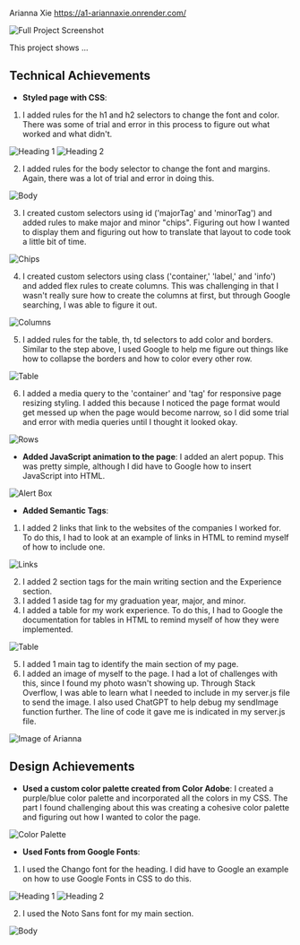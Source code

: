 Arianna Xie
https://a1-ariannaxie.onrender.com/

<img src="./AchievementImages/fullproject.png" alt="Full Project Screenshot">

This project shows ...

## Technical Achievements
- **Styled page with CSS**: 
1. I added rules for the h1 and h2 selectors to change the font and color. There was some of trial and error in this process to figure out what worked and what didn't.
<img src="./AchievementImages/h1.png" alt="Heading 1">
<img src="./AchievementImages/h2.png" alt="Heading 2">

2. I added rules for the body selector to change the font and margins. Again, there was a lot of trial and error in doing this.
<img src="./AchievementImages/body.png" alt="Body">

3. I created custom selectors using id ('majorTag' and 'minorTag') and added rules to make major and minor "chips". Figuring out how I wanted to display them and figuring out how to translate that layout to code took a little bit of time.
<img src="./AchievementImages/chips.png" alt="Chips">

4. I created custom selectors using class ('container,' 'label,' and 'info') and added flex rules to create columns. This was challenging in that I wasn't really sure how to create the columns at first, but through Google searching, I was able to figure it out.
<img src="./AchievementImages/columns.png" alt="Columns">

5. I added rules for the table, th, td selectors to add color and borders. Similar to the step above, I used Google to help me figure out things like how to collapse the borders and how to color every other row.
<img src="./AchievementImages/table.png" alt="Table">

6. I added a media query to the 'container' and 'tag' for responsive page resizing styling. I added this because I noticed the page format would get messed up when the page would become narrow, so I did some trial and error with media queries until I thought it looked okay.
<img src="./AchievementImages/rows.png" alt="Rows">

- **Added JavaScript animation to the page**: I added an alert popup. This was pretty simple, although I did have to Google how to insert JavaScript into HTML.
<img src="./AchievementImages/alertbox.png" alt="Alert Box">

- **Added Semantic Tags**:
1. I added 2 links that link to the websites of the companies I worked for. To do this, I had to look at an example of links in HTML to remind myself of how to include one.
<img src="./AchievementImages/links.png" alt="Links">

2. I added 2 section tags for the main writing section and the Experience section.
3. I added 1 aside tag for my graduation year, major, and minor.
4. I added a table for my work experience. To do this, I had to Google the documentation for tables in HTML to remind myself of how they were implemented.
<img src="./AchievementImages/table.png" alt="Table">

5. I added 1 main tag to identify the main section of my page.
6. I added an image of myself to the page. I had a lot of challenges with this, since I found my photo wasn't showing up. Through Stack Overflow, I was able to learn what I needed to include in my server.js file to send the image. I also used ChatGPT to help debug my sendImage function further. The line of code it gave me is indicated in my server.js file.
<img src="./AchievementImages/image.png" alt="Image of Arianna">

## Design Achievements
- **Used a custom color palette created from Color Adobe**: I created a purple/blue color palette and incorporated all the colors in my CSS. The part I found challenging about this was creating a cohesive color palette and figuring out how I wanted to color the page.
<img src="./AchievementImages/colorPalette.png" alt="Color Palette">

- **Used Fonts from Google Fonts**: 
1. I used the Chango font for the heading. I did have to Google an example on how to use Google Fonts in CSS to do this.
<img src="./AchievementImages/h1.png" alt="Heading 1">
<img src="./AchievementImages/h2.png" alt="Heading 2">

2. I used the Noto Sans font for my main section.
<img src="./AchievementImages/body.png" alt="Body">
